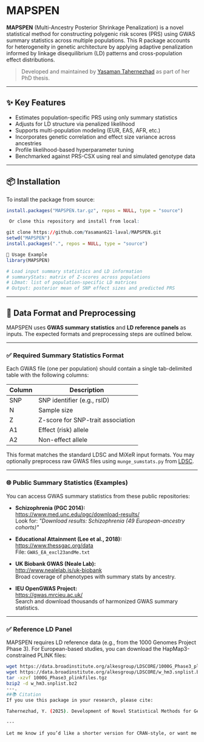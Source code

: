 # MAPSPEN

**MAPSPEN** (Multi-Ancestry Posterior Shrinkage Penalization) is a novel statistical method for constructing polygenic risk scores (PRS) using GWAS summary statistics across multiple populations. This R package accounts for heterogeneity in genetic architecture by applying adaptive penalization informed by linkage disequilibrium (LD) patterns and cross-population effect distributions.

> Developed and maintained by [Yasaman Tahernezhad](https://github.com/Yasaman621-laval) as part of her PhD thesis.

---

## ✨ Key Features

- Estimates population-specific PRS using only summary statistics
- Adjusts for LD structure via penalized likelihood
- Supports multi-population modeling (EUR, EAS, AFR, etc.)
- Incorporates genetic correlation and effect size variance across ancestries
- Profile likelihood-based hyperparameter tuning
- Benchmarked against PRS-CSX using real and simulated genotype data

---

## 📦 Installation

To install the package from source:

```r
install.packages("MAPSPEN.tar.gz", repos = NULL, type = "source")

 Or clone this repository and install from local:

git clone https://github.com/Yasaman621-laval/MAPSPEN.git
setwd("MAPSPEN")
install.packages(".", repos = NULL, type = "source")

🚀 Usage Example
library(MAPSPEN)

# Load input summary statistics and LD information
# summaryStats: matrix of Z-scores across populations
# LDmat: list of population-specific LD matrices
# Output: posterior mean of SNP effect sizes and predicted PRS
```
---
## 📁 Data Format and Preprocessing

MAPSPEN uses **GWAS summary statistics** and **LD reference panels** as inputs. The expected formats and preprocessing steps are outlined below.

---

### ✅ Required Summary Statistics Format

Each GWAS file (one per population) should contain a single tab-delimited table with the following columns:

| Column | Description                      |
|--------|----------------------------------|
| SNP    | SNP identifier (e.g., rsID)      |
| N      | Sample size                      |
| Z      | Z-score for SNP-trait association |
| A1     | Effect (risk) allele             |
| A2     | Non-effect allele                |

This format matches the standard LDSC and MiXeR input formats. You may optionally preprocess raw GWAS files using `munge_sumstats.py` from [LDSC](https://github.com/bulik/ldsc).

---

### 🌐 Public Summary Statistics (Examples)

You can access GWAS summary statistics from these public repositories:

- **Schizophrenia (PGC 2014):**  
  https://www.med.unc.edu/pgc/download-results/  
  Look for: _"Download results: Schizophrenia (49 European-ancestry cohorts)"_

- **Educational Attainment (Lee et al., 2018):**  
  https://www.thessgac.org/data  
  File: `GWAS_EA_excl23andMe.txt`

- **UK Biobank GWAS (Neale Lab):**  
  http://www.nealelab.is/uk-biobank  
  Broad coverage of phenotypes with summary stats by ancestry.

- **IEU OpenGWAS Project:**  
  https://gwas.mrcieu.ac.uk/  
  Search and download thousands of harmonized GWAS summary statistics.

---

### ✅ Reference LD Panel

MAPSPEN requires LD reference data (e.g., from the 1000 Genomes Project Phase 3). For European-based studies, you can download the HapMap3-constrained PLINK files:

```bash
wget https://data.broadinstitute.org/alkesgroup/LDSCORE/1000G_Phase3_plinkfiles.tgz
wget https://data.broadinstitute.org/alkesgroup/LDSCORE/w_hm3.snplist.bz2
tar -xzvf 1000G_Phase3_plinkfiles.tgz
bzip2 -d w_hm3.snplist.bz2
---.
##📚 Citation
If you use this package in your research, please cite:

Tahernezhad, Y. (2025). Development of Novel Statistical Methods for Genetic Architecture Estimation and Polygenic Risk Score Construction Across Traits, Populations, and Sexes. PhD Thesis, Université Laval.

---

Let me know if you’d like a shorter version for CRAN-style, or want me to generate the matching `DESCRIPTION` file or vignette outline.
